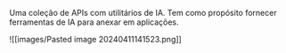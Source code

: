 Uma coleção de APIs com utilitários de IA. Tem como propósito fornecer ferramentas de IA para anexar em aplicações.

![[images/Pasted image 20240411141523.png]]